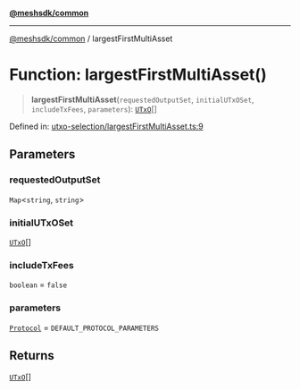 [**@meshsdk/common**](../README.md)

***

[@meshsdk/common](../globals.md) / largestFirstMultiAsset

# Function: largestFirstMultiAsset()

> **largestFirstMultiAsset**(`requestedOutputSet`, `initialUTxOSet`, `includeTxFees`, `parameters`): [`UTxO`](../type-aliases/UTxO.md)[]

Defined in: [utxo-selection/largestFirstMultiAsset.ts:9](https://github.com/MeshJS/mesh/blob/1abde1553cbd7cf2cf4e40197fc0de9e4a7d0f49/packages/mesh-common/src/utxo-selection/largestFirstMultiAsset.ts#L9)

## Parameters

### requestedOutputSet

`Map`\<`string`, `string`\>

### initialUTxOSet

[`UTxO`](../type-aliases/UTxO.md)[]

### includeTxFees

`boolean` = `false`

### parameters

[`Protocol`](../type-aliases/Protocol.md) = `DEFAULT_PROTOCOL_PARAMETERS`

## Returns

[`UTxO`](../type-aliases/UTxO.md)[]
